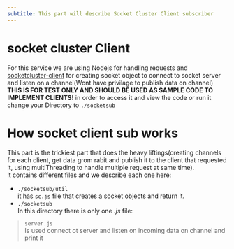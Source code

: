 ```yaml
---
subtitle: This part will describe Socket Cluster Client subscriber
---
```

# socket cluster Client
For this service we are using Nodejs for handling requests and [socketcluster-client](https://socketcluster.io/docs/api-socket-cluster-client/) for creating socket object to connect to socket server and listen on a channel(Wont have privilage to publish data on channel)  
**THIS IS FOR TEST ONLY AND SHOULD BE USED AS SAMPLE CODE TO IMPLEMENT CLIENTS!**
in order to access it and view the code or run it change your Directory to `./socketsub`  

# How socket client sub works
This part is the trickiest part that does the heavy liftings(creating channels for each client, get data grom rabit and publish it to the client that requested it, using multiThreading to handle multiple request at same time).  
it contains different files and we describe each one here:  
- `./socketsub/util`  
it has `sc.js` file that creates a socket objects and return it.    
- `./socketsub`  
In this directory 
there is only one *.js* file:  
> `server.js`  
Is used connect ot server and listen on incoming data on channel and print it  



